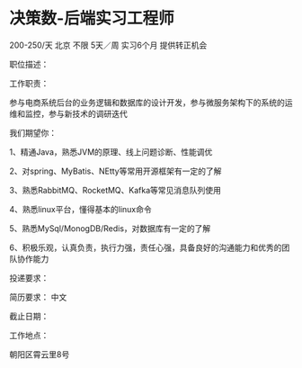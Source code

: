 # 决策数-后端实习工程师

200-250/天 北京 不限 5天／周 实习6个月 提供转正机会

职位描述：

工作职责：

参与电商系统后台的业务逻辑和数据库的设计开发，参与微服务架构下的系统的运维和监控，参与新技术的调研迭代

我们期望你：

1、精通Java，熟悉JVM的原理、线上问题诊断、性能调优

2、对spring、MyBatis、NEtty等常用开源框架有一定的了解

3、熟悉RabbitMQ、RocketMQ、Kafka等常见消息队列使用

4、熟悉linux平台，懂得基本的linux命令

5、熟悉MySql/MonogDB/Redis，对数据库有一定的了解

6、积极乐观，认真负责，执行力强，责任心强，具备良好的沟通能力和优秀的团队协作能力

投递要求：

简历要求： 中文

截止日期：

工作地点：

朝阳区霄云里8号